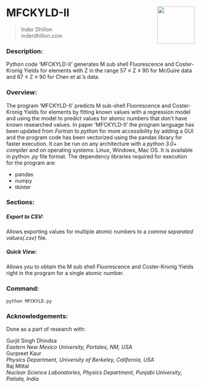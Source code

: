 # MFCKYLD-II <img src='https://www.inderdhillon.com/files/logo-gray.png' width=100 align='right'>
>Inder Dhillon <br>
>inderdhillon.com <br>

### Description:
Python code ‘MFCKYLD-II’ generates M sub shell Fluorescence and Coster-Kronig Yields for elements with Z in the range 57 ≤ Z ≤ 90 for McGuire data and 67 ≤ Z ≤ 90 for Chen et al.’s data.

### Overview:
The program ‘MFCKYLD-II’ predicts M sub-shell Fluorescence and Coster-Kronig Yields for elements by fitting known values with a regression model and using the model to predict values for atomic numbers that don't have known researched values.
In paper ‘MFCKYLD-II’ the program language has been updated from _Fortran_ to _python_ for more accessibility by adding a GUI and the program code has been vectorized using the pandas library for faster execution. It can be run on any architecture with a _python 3.0+ compiler_ and on operating systems: Linux, Windows, Mac OS. It is available in python _.py_ file format. The dependency libraries required for execution for the program are: 
* pandas 
* numpy 
* tkinter

### Sections: 
##### Export to CSV:
Allows exporting values for multiple atomic numbers to a _comma separated values(.csv)_ file.
##### Quick View:
Allows you to obtain the M sub shell Fluorescence and Coster-Kronig Yields right in the program for a single atomic number.

### Command:
``python MFCKYLD.py``

### Acknowledgements:
Done as a part of research with:<br>

Gurjit Singh Dhindsa<br>
_Eastern New Mexico University, Portales, NM, USA_<br>
Gurpreet Kaur<br>
_Physics Department, University of Berkeley, California, USA_<br>
Raj Mittal<br>
_Nuclear Science Laboratories, Physics Department, Punjabi University, Patiala, India_<br>
